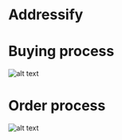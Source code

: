 # Addressify

# Buying process
![alt text](https://github.com/mikelga22/projectCrypto/blob/master/assets/Buy.png)
# Order process
![alt text](https://github.com/mikelga22/projectCrypto/blob/master/assets/Order.png)
